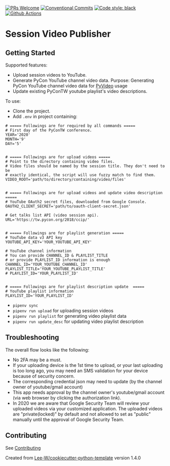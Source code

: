 [![PRs Welcome](https://img.shields.io/badge/PRs-welcome-brightgreen.svg?style=flat-square)](http://makeapullrequest.com)
[![Conventional Commits](https://img.shields.io/badge/Conventional%20Commits-1.0.0-yellow.svg?style=flat-square)](https://conventionalcommits.org)
[![Code style: black](https://img.shields.io/badge/code%20style-black-000000.svg)](https://github.com/psf/black)
[![Github Actions](https://github.com/iknowright/session_video_publisher/actions/workflows/python-check.yaml/badge.svg)](https://github.com/iknowright/session_video_publisher/actions/workflows/python-check.yaml)


# Session Video Publisher

## Getting Started
Supported features:

* Upload session videos to YouTube.
* Generate PyCon YouTube channel video data.
Purpose: Generating PyCon YouTube channel video data for [PyVideo](https://github.com/pyvideo/data) usage
* Update existing PyConTW youtube playlist's video descriptions.

To use:
* Clone the project.
* Add `.env` in project containing:

```
# ===== Followings are for required by all commands =====
# First day of the PyConTW conference.
YEAR='2020'
MONTH='9'
DAY='5'


# ===== Followings are for upload videos =====
# Point to the directory containing video files.
# Video files should be named by the session title. They don't need to be
# exactly identical, the script will use fuzzy match to find them.
VIDEO_ROOT='path/to/directory/containing/video/files'


# ===== Followings are for upload videos and update video description =====
# YouTube OAuth2 secret files, downloaded from Google Console.
OAUTH2_CLIENT_SECRET='path/to/oauth-client-secret.json'

# Get talks list API (video session api).
URL='https://tw.pycon.org/2018/ccip/'


# ===== Followings are for playlist generation =====
# YouTube data v3 API key
YOUTUBE_API_KEY='YOUR_YOUTUBE_API_KEY'

# YouTube channel information
# You can provide CHANNEL_ID & PLAYLIST_TITLE
# or provide PLAYLIST_ID information is enough
CHANNEL_ID='YOUR_YOUTUBE_CHANNEL_ID'
PLAYLIST_TITLE='YOUR_YOUTUBE_PLAYLIST_TITLE'
# PLAYLIST_ID='YOUR_PLAYLIST_ID'


# ===== Followings are for playlist description update  =====
# YouTube playlist information
PLAYLIST_ID='YOUR_PLAYLIST_ID'
```

* `pipenv sync`
* `pipenv run upload` for uploading session videos
* `pipenv run playlist` for generating video playlist data
* `pipenv run update_desc` for updating video playlist description

## Troubleshooting
The overall flow looks like the following:

* No 2FA may be a must.
* If your uploading device is the 1st time to upload, or your last uploading is too long ago, you may need an SMS validation for your device because of security concern.
* The corresponding credential json may need to update (by the channel owner of youtube/gmail account)
* This app needs approval by the channel owner's youtube/gmail account (via web browser by clicking the authorization link).
* In 2020 we are aware that Google Security Team will review your uploaded videos via your customized application. The uploaded videos are "private(locked)" by default and not allowed to set as "public" manually until the approval of Google Security Team.

## Contributing
See [Contributing](contributing.md)

Created from [Lee-W/cookiecutter-python-template](https://github.com/Lee-W/cookiecutter-python-template/tree/1.4.0) version 1.4.0
